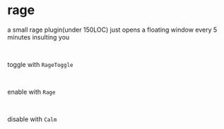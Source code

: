 # rage
a small rage plugin(under 150LOC)
just opens a floating window every 5 minutes insulting you 

<br/>

toggle with ```RageToggle```

<br/>

enable with ```Rage```

<br/>

disable with ```Calm```
